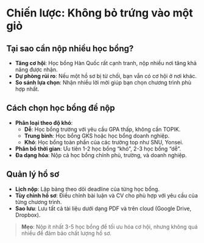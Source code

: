 # Chiến lược: Không bỏ trứng vào một giỏ

## Tại sao cần nộp nhiều học bổng?

- **Tăng cơ hội**: Học bổng Hàn Quốc rất cạnh tranh, nộp nhiều nơi tăng khả năng được nhận.  
- **Dự phòng rủi ro**: Nếu một hồ sơ bị từ chối, bạn vẫn có cơ hội ở nơi khác.  
- **So sánh lựa chọn**: Nhận nhiều lời mời giúp bạn chọn chương trình phù hợp nhất.

## Cách chọn học bổng để nộp

- **Phân loại theo độ khó**:  
  - **Dễ**: Học bổng trường với yêu cầu GPA thấp, không cần TOPIK.  
  - **Trung bình**: Học bổng GKS hoặc học bổng doanh nghiệp.  
  - **Khó**: Học bổng toàn phần của các trường top như SNU, Yonsei.  
- **Phân bổ thời gian**: Ưu tiên 1-2 học bổng “khó”, 2-3 học bổng “dễ”.  
- **Đa dạng hóa**: Nộp cả học bổng chính phủ, trường, và doanh nghiệp.

## Quản lý hồ sơ

- **Lịch nộp**: Lập bảng theo dõi deadline của từng học bổng.  
- **Tùy chỉnh hồ sơ**: Điều chỉnh bài luận và CV cho phù hợp với yêu cầu của từng chương trình.  
- **Sao lưu**: Lưu tất cả tài liệu dưới dạng PDF và trên cloud (Google Drive, Dropbox).

> **Mẹo**: Nộp ít nhất 3-5 học bổng để tối ưu hóa cơ hội, nhưng không quá nhiều để đảm bảo chất lượng hồ sơ.
